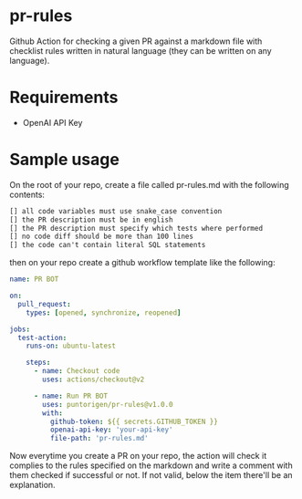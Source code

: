# pr-rules
Github Action for checking a given PR against a markdown file with checklist rules written in natural language (they can be written on any language).

# Requirements
- OpenAI API Key

# Sample usage
On the root of your repo, create a file called pr-rules.md with the following contents:

```md
[] all code variables must use snake_case convention
[] the PR description must be in english
[] the PR description must specify which tests where performed
[] no code diff should be more than 100 lines 
[] the code can't contain literal SQL statements
```

then on your repo create a github workflow template like the following:

```yml
name: PR BOT

on:
  pull_request:
    types: [opened, synchronize, reopened]

jobs:
  test-action:
    runs-on: ubuntu-latest

    steps:
      - name: Checkout code
        uses: actions/checkout@v2

      - name: Run PR BOT
        uses: puntorigen/pr-rules@v1.0.0
        with:
          github-token: ${{ secrets.GITHUB_TOKEN }}
          openai-api-key: 'your-api-key'
          file-path: 'pr-rules.md'

```

Now everytime you create a PR on your repo, the action will check it complies to the rules specified on the markdown and write a comment with them checked if successful or not. If not valid, below the item there'll be an explanation.